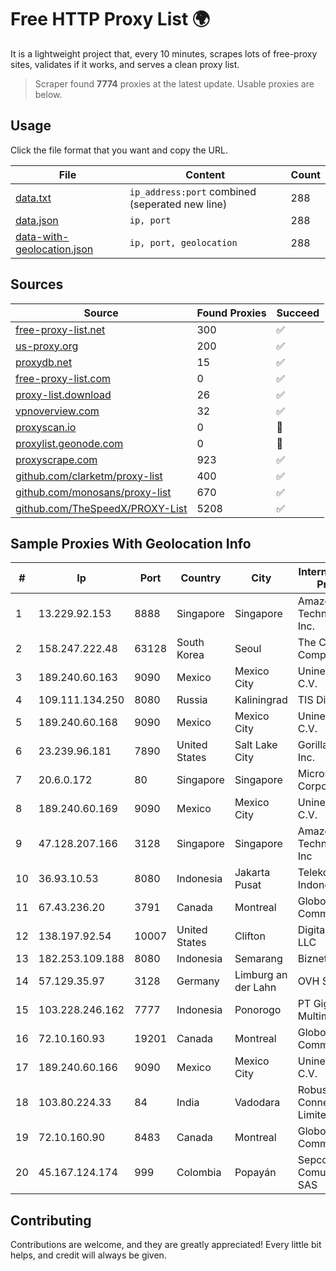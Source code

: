 
# Free HTTP Proxy List 🌍

It is a lightweight project that, every 10 minutes, scrapes lots of free-proxy sites, validates if it works, and serves a clean proxy list.


> Scraper found **7774** proxies at the latest update. Usable proxies are below.

## Usage

Click the file format that you want and copy the URL.


|File|Content|Count|
|----|-------|-----|
|[data.txt](https://raw.githubusercontent.com/themiralay/Proxy-List-World/master/data.txt)|`ip_address:port` combined (seperated new line)|288|
|[data.json](https://raw.githubusercontent.com/themiralay/Proxy-List-World/master/data.json)|`ip, port`|288|
|[data-with-geolocation.json](https://raw.githubusercontent.com/themiralay/Proxy-List-World/master/data-with-geolocation.json)|`ip, port, geolocation`|288|

## Sources

|Source|Found Proxies|Succeed|
|------|-------------|-------|
|[free-proxy-list.net](https://free-proxy-list.net)|300|✅|
|[us-proxy.org](https://www.us-proxy.org)|200|✅|
|[proxydb.net](http://proxydb.net)|15|✅|
|[free-proxy-list.com](https://free-proxy-list.com/?page=&port=&type%5B%5D=http&type%5B%5D=https&up_time=0&search=Search)|0|✅|
|[proxy-list.download](https://www.proxy-list.download/HTTP)|26|✅|
|[vpnoverview.com](https://vpnoverview.com/privacy/anonymous-browsing/free-proxy-servers)|32|✅|
|[proxyscan.io](https://www.proxyscan.io)|0|🚫|
|[proxylist.geonode.com](https://proxylist.geonode.com/api/proxy-list?limit=300&page=1&sort_by=lastChecked&sort_type=desc&protocols=http,https)|0|🚫|
|[proxyscrape.com](https://api.proxyscrape.com/v2/?request=displayproxies&protocol=http&timeout=10000&country=all&ssl=all&anonymity=all)|923|✅|
|[github.com/clarketm/proxy-list](https://raw.githubusercontent.com/clarketm/proxy-list/master/proxy-list-raw.txt)|400|✅|
|[github.com/monosans/proxy-list](https://raw.githubusercontent.com/monosans/proxy-list/main/proxies/http.txt)|670|✅|
|[github.com/TheSpeedX/PROXY-List](https://raw.githubusercontent.com/TheSpeedX/PROXY-List/master/http.txt)|5208|✅|


## Sample Proxies With Geolocation Info

|#|Ip|Port|Country|City|Internet Service Provider|
|-|--|----|-------|----|-------------------------|
|1|13.229.92.153|8888|Singapore|Singapore|Amazon Technologies Inc.|
|2|158.247.222.48|63128|South Korea|Seoul|The Constant Company, LLC|
|3|189.240.60.163|9090|Mexico|Mexico City|Uninet S.A. de C.V.|
|4|109.111.134.250|8080|Russia|Kaliningrad|TIS Dialog LLC|
|5|189.240.60.168|9090|Mexico|Mexico City|Uninet S.A. de C.V.|
|6|23.239.96.181|7890|United States|Salt Lake City|GorillaServers, Inc.|
|7|20.6.0.172|80|Singapore|Singapore|Microsoft Corporation|
|8|189.240.60.169|9090|Mexico|Mexico City|Uninet S.A. de C.V.|
|9|47.128.207.166|3128|Singapore|Singapore|Amazon Technologies Inc|
|10|36.93.10.53|8080|Indonesia|Jakarta Pusat|Telekomunikasi Indonesia|
|11|67.43.236.20|3791|Canada|Montreal|GloboTech Communications|
|12|138.197.92.54|10007|United States|Clifton|DigitalOcean, LLC|
|13|182.253.109.188|8080|Indonesia|Semarang|Biznet Metronet|
|14|57.129.35.97|3128|Germany|Limburg an der Lahn|OVH SAS|
|15|103.228.246.162|7777|Indonesia|Ponorogo|PT Giga Patra Multimedia|
|16|72.10.160.93|19201|Canada|Montreal|GloboTech Communications|
|17|189.240.60.166|9090|Mexico|Mexico City|Uninet S.A. de C.V.|
|18|103.80.224.33|84|India|Vadodara|Robust Pixel Connect Private Limited|
|19|72.10.160.90|8483|Canada|Montreal|GloboTech Communications|
|20|45.167.124.174|999|Colombia|Popayán|Sepcom Comunicaciones SAS|



## Contributing

Contributions are welcome, and they are greatly appreciated! Every
little bit helps, and credit will always be given.

